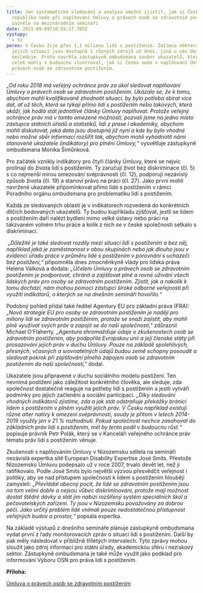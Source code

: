 ```yaml
---
title: Jen systematické sledování a analýza umožní zjistit, jak si Česká
  republika vede při naplňování Úmluvy o právech osob se zdravotním postižením,
  zaznělo na mezinárodním semináři
date: 2021-09-09T10:55:17.705Z
vystupy:
  - tz
perex: V Česku žije přes 1,1 milionu lidí s postižením. Zatímco některá data o
  jejich situaci jsou dostupná z různých zdrojů už dnes, jiná u nás dosud nikdo
  nesleduje. Proto navrhla zástupkyně ombudsmana soubor ukazatelů, které by jako
  celek mohly v budoucnu ilustrovat, jak si Česko vede v naplňování Úmluvy OSN o
  právech osob se zdravotním postižením.
---
```

<p><em>&bdquo;Od roku 2018 má veřejný ochránce práv za úkol sledovat naplňování Úmluvy o právech osob se zdravotním postižením. Ukázalo se, že k&nbsp;tomu, abychom mohli kvalifikovaně zhodnotit situaci, by bylo potřeba sbírat více dat, ať už těch, která se týkají přímo lidí s&nbsp;postižením nebo takových, která ukáží, jak hodlá stát jednotlivé články Úmluvy naplňovat. Protože veřejný ochránce práv má v&nbsp;tomto omezené možnosti, pozvali jsme na jedno místo zástupce státních úřadů a statistiků, lidi z praxe i akademiky, abychom mohli diskutovat, jaká data jsou dostupná již nyní a kde by bylo vhodné nebo možné sběr informací rozšířit tak, abychom mohli vyhodnotit námi stanovené ukazatele (indikátory) pro plnění Úmluvy,&ldquo; </em>vysvětluje zástupkyně ombudsmana Monika Šimůnková.</p>

<p>Pro začátek vznikly indikátory pro čtyři články Úmluvy, které se nejvíc prolínají do života lidí s&nbsp;postižením. Ty zaručují život bez diskriminace (čl. 5) s&nbsp;co nejmenší mírou omezování svéprávnosti (čl. 12), podporují nezávislý způsob života (čl. 19) a stanoví právo na práci (čl. 27). Jako první mohli navržené ukazatele připomínkovat přímo lidé s&nbsp;postižením v rámci Poradního orgánu ombudsmana pro problematiku lidí s&nbsp;postižením.</p>

<p>Každá ze sledovaných&nbsp;oblastí je v indikátorech rozvedená do konkrétních dílčích bodovaných ukazatelů. Ty budou kupříkladu zjišťovat, jestli se lidem s&nbsp;postižením daří nalézt bydlení mimo velké ústavy nebo práci na takzvaném volném trhu práce a kolik z nich se v&nbsp;české společnosti setkalo s diskriminací.</p>

<p>&nbsp;<em>&bdquo;Důležité je také sledovat rozdíly mezi situací lidí s postižením a bez něj, například jaká je zaměstnanost v obou skupinách nebo jak dlouho jsou v evidenci úřadu práce v průměru lidé s postižením v porovnání s uchazeči bez postižení,&ldquo; </em>připomněla dnes zmocněnkyně vlády pro lidská práva Helena Válková a dodala: <em>&bdquo;Účelem Úmluvy o právech osob se zdravotním postižením je podporovat, chránit a zajišťovat plné a rovné užívání všech lidských práv pro osoby se zdravotním postižením. Zjistit, jak a nakolik k tomu dochází, nám mohou pomoci zástupci široké odborné veřejnosti při využití indikátorů, o kterých se na dnešním semináři hovořilo.&ldquo;</em></p>

<p>Podobný pohled přidal také ředitel Agentury EU pro základní práva (FRA): <em>&bdquo;Nová strategie EU pro osoby se zdravotním postižením je nadějí pro miliony lidí se zdravotním postižením, protože se snaží zajistit, aby mohli plně využívat svých práv a zapojit se do naší společnosti,&quot;</em> zdůraznil Michael O&#39;Flaherty. <em>&bdquo;Agentura shromažďuje údaje o zkušenostech osob se zdravotním postižením, aby podpořila Evropskou unii a její členské státy při prosazování jejich práv v duchu Úmluvy. Pouze na základě spolehlivých, přesných, včasných a srovnatelných údajů budou země schopny posoudit a sledovat pokrok při zajišťování plného zapojení osob se zdravotním postižením do naší společnosti,&quot; </em>dodal.</p>

<p>Ukazatele jsou připravené v&nbsp;duchu sociálního modelu postižení. Ten nevnímá postižení jako záležitost konkrétního člověka, ale sleduje, zda společnost dostatečně reaguje na&nbsp;potřeby lidí s&nbsp;postižením a jestli vytváří podmínky pro jejich začlenění a sociální participaci. <em>&bdquo;Díky sledování vhodných indikátorů zjistíme, zda a jak stát odstraňuje překážky bránící lidem s&nbsp;postižením v&nbsp;plném využití jejich práv. V Česku například existují různé alter nativy k&nbsp;omezení svéprávnosti, soudy je přitom v&nbsp;letech 2014-2019 využily jen v 21 % rozhodnutí. Pokud společnost nechce zasahovat do základních práv lidí s&nbsp;postižením, měl by tento podíl v&nbsp;budoucnu růst.&ldquo;</em> popisuje právník Petr Polák, který se v&nbsp;Kanceláři veřejného ochránce práv tématu práv lidí s postižením věnuje.</p>

<p>Zkušenosti s naplňováním Úmluvy v&nbsp;Nizozemsku sdílela na semináři nezávislá expertka sítě European Disability Expertise José Smits. Přestože Nizozemsko&nbsp;Úmluvu podepsalo už v&nbsp;roce 2007, trvalo devět let, než ji ratifikovalo. Podle José Smits bylo největší výzvou přesvědčit veřejnost i politiky, aby se nad přístupem společnosti k lidem s&nbsp;postižením hlouběji zamysleli: <em>&bdquo;Převládal obecný pocit, že lidé se zdravotním postižením jsou na tom velmi dobře a nejsou vůbec diskriminováni, protože mají možnost dostat štědré dávky a stát jim nabízí rozšířený systém speciálních škol a pečovatelských zařízení. Ty jsou v Nizozemsku považovány za dobrou péči. Jako určitý problém lidé vnímali pouze nedostatečnou přístupnost veřejných budov a prostor,&ldquo; </em>popsala expertka.</p>

<p>Na základě výstupů z dnešního semináře plánuje zástupkyně ombudsmana vydat první z&nbsp;řady monitorovacích zpráv o situaci lidí s&nbsp;postižením. Další by pak měly následovat v&nbsp;přibližně tříletých intervalech. Tyto zprávy mohou sloužit jako zdroj informací pro státní úřady, akademickou sféru i neziskový sektor. Zástupkyně ombudsmana je také může využít jako podklad pro informování Výboru OSN pro práva lidí s&nbsp;postižením.</p>

<p><strong>Příloha: </strong></p>

<p><a href="https://www.mpsv.cz/documents/20142/225526/Umluva_o_pravech_osob_se_ZP.pdf/1e95a34b-cbdf-0829-3da2-148865b8a4a8">Úmluva o právech osob se zdravotním postižením</a></p>
